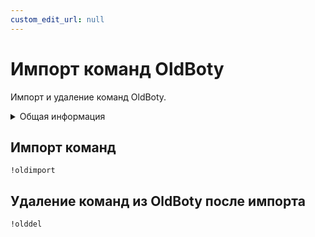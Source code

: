```yaml
---
custom_edit_url: null
---
```


# Импорт команд OldBoty

Импорт и удаление команд OldBoty.

<details>
  <summary>Общая информация</summary>
  <ul>
    <li><b>Название:</b> oldimport</li>
    <li><b>Элиасы:</b> olddel</li>
    <li><b>Кулдаун:</b> общий 5 секунд</li>
    <li><a href="https://github.com/Relanit/ModBoty/blob/master/ModBoty/cogs/oldboty_import.py"><b>Исходный код</b></a></li>
  </ul>
</details>


## Импорт команд
`!oldimport`

## Удаление команд из OldBoty после импорта
`!olddel`